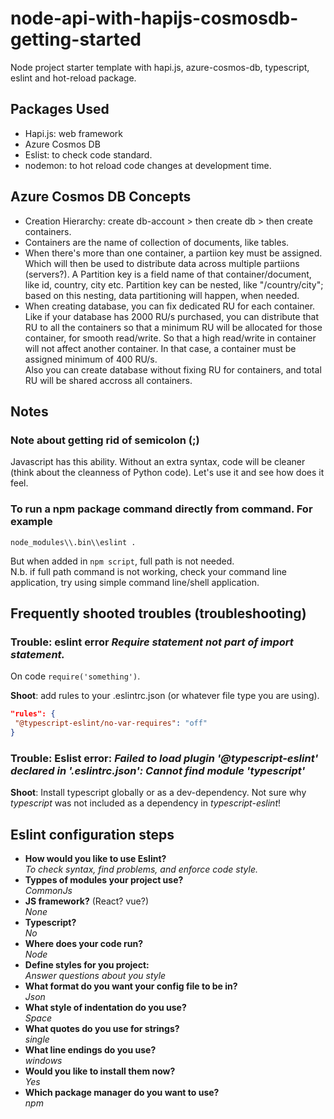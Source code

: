 #  node-api-with-hapijs-cosmosdb-getting-started
Node project starter template with hapi.js, azure-cosmos-db, typescript, eslint and hot-reload package.

## Packages Used
* Hapi.js: web framework
* Azure Cosmos DB
* Eslist: to check code standard.
* nodemon: to hot reload code changes at development time.


## Azure Cosmos DB Concepts
* Creation Hierarchy: create db-account > then create db > then create containers.
* Containers are the name of collection of documents, like tables.
* When there's more than one container, a partiion key must be assigned. Which will then be used to distribute data across multiple partiions (servers?). A Partition key is a field name of that container/document, like id, country, city etc. Partition key can be nested, like "/country/city"; based on this nesting, data partitioning will happen, when needed.
* When creating database, you can fix dedicated RU for each container. Like if your database has 2000 RU/s purchased, you can distribute that RU to all the containers so that a minimum RU will be allocated for those container, for smooth read/write. So that a high read/write in container will not affect another container. In that case, a container must be assigned minimum of 400 RU/s.  
  Also you can create database without fixing RU for containers, and total RU will be shared accross all containers.



## Notes
### Note about getting rid of semicolon (;)
Javascript has this ability. Without an extra syntax, code will be cleaner (think about the cleanness of Python code). Let's use it and see how does it feel.

### To run a npm package command directly from command. For example
  ```
  node_modules\\.bin\\eslint .
  ```
  But when added in `npm script`, full path is not needed.  
  N.b. if full path command is not working, check your command line application, try using simple command line/shell application.



## Frequently shooted troubles (troubleshooting)
### Trouble: eslint error *Require statement not part of import statement.*
On code `require('something')`.

**Shoot**: add rules to your .eslintrc.json (or whatever file type you are using).

```json
"rules": {
 "@typescript-eslint/no-var-requires": "off"
}
```

### Trouble: Eslist error: *Failed to load plugin '@typescript-eslint' declared in '.eslintrc.json': Cannot find module 'typescript'*
**Shoot**: Install typescript globally or as a dev-dependency. Not sure why *typescript* was not included as a dependency in  *typescript-eslint*!



## Eslint configuration steps
* **How would you like to use Eslint?**  
  *To check syntax, find problems, and enforce code style.*  
* **Typpes of modules your project use?**  
  *CommonJs*  
* **JS framework?** (React? vue?)  
  *None*  
* **Typescript?**  
  *No*  
* **Where does your code run?**  
  *Node*  
* **Define styles for you project:**  
  *Answer questions about you style*  
* **What format do you want your config file to be in?**  
  *Json*  
* **What style of indentation do you use?**  
  *Space*  
* **What quotes do you use for strings?**  
  *single*  
* **What line endings do you use?**  
  *windows*  
* **Would you like to install them now?**  
  *Yes*  
* **Which package manager do you want to use?**  
  *npm*
